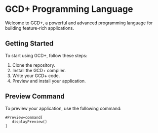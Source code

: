 # GCD+ Programming Language

Welcome to GCD+, a powerful and advanced programming language for building feature-rich applications.

## Getting Started

To start using GCD+, follow these steps:

1. Clone the repository.
2. Install the GCD+ compiler.
3. Write your GCD+ code.
4. Preview and install your application.

## Preview Command

To preview your application, use the following command:

```gcd
#Preview+command[
   displayPreview()
]
